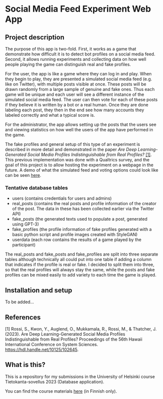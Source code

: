 # Social Media Feed Experiment Web App

## Project description

The purpose of this app is two-fold. First, it works as a game that demonstrate how difficult it is to detect bot profiles on a social media feed. Second, it allows running experiments and collecting data on how well people playing the game can distinguish real and fake profiles. 

For the user, the app is like a game where they can log in and play. When they begin to play, they are presented a simulated social media feed (e.g. like on Twitter), with multiple posts visible at once. These posts will be drawn randomly from a large sample of genuine and fake ones. Thus each game will be unique and each user will see a different instance of the simulated social media feed. The user can then vote for each of these posts if they believe it is written by a bot or a real human. Once they are done labeling each post, they then in the end see how many accounts they labeled correctly and what a typical score is.

For the administrator, the app allows setting up the posts that the users see and viewing statistics on how well the users of the app have performed in the game. 

The fake profiles and general setup of this type of an experiment is described in more detail and demonstrated in the paper *Are Deep Learning-Generated Social Media Profiles Indistinguishable from Real Profiles?* [[1]](#1). This previous implementation was done with a Qualtrics survey, and the goal of this project is to allow hosting the experiment on a webpage in the future. A demo of what the simulated feed and voting options could look like can be seen [here](https://drive.google.com/file/d/1Thu1EiI0KjJo8-HpJuNy8ZfOKenInpRG/view?usp=share_link).

### Tentative database tables

* users (contains credentials for users and admins)
* real_posts (contains the real posts and profile information of the creator of the post. The data in these has been collected earlier via the Twitter API)
* fake_posts (the generated texts used to populate a post, generated using GPT-3)
* fake_profiles (the profile information of fake profiles generated with a basic python script and profile images created with StyleGAN)
* userdata (each row contains the results of a game played by the participant)

The real_posts and fake_posts and fake_profiles are split into three separate tables although technically all could put into one table if adding a column that indicates if the profile is real or fake. I decided to split them into three, so that the real profiles will always stay the same, while the posts and fake profiles can be mixed easily to add variety to each time the game is played.

## Installation and setup

To be added...

## References
<a id="1">[1]</a> 
Rossi, S., Kwon, Y., Auglend, O., Mukkamala, R., Rossi, M., & Thatcher, J. (2023). 
Are Deep Learning-Generated Social Media Profiles Indistinguishable from Real Profiles?
Proceedings of the 56th Hawaii International Conference on System Sciences. https://hdl.handle.net/10125/102645.


## What is this?

This is a repository for my submissions in the University of Helsinki course Tietokanta-sovellus 2023 (Database application).

You can find the course materials [here](https://hy-tsoha.github.io/materiaali/) (in Finnish only).